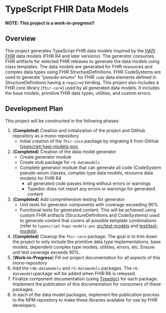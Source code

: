 # TypeScript FHIR Data Models

**NOTE: This project is a work-in-progress!!**

## Overview

This project generates TypeScript FHIR data models inspired by the [HAPI FHIR](https://hapifhir.io/hapi-fhir/docs/model/working_with_resources.html)
data models (FHIR R4 and later versions).
The generator consumes FHIR artifacts for selected FHIR releases to generate the data models using class templates.
The data models are generated for FHIR resources and complex data types using FHIR StructureDefinitions.
FHIR CodeSystems are used to generate "pseudo-enums" for FHIR `code` data elements defined in StructureDefinitions
having a `required` binding.
This project also includes a FHIR core library (`fhir-core`) used by all generated data models.
It includes the base models, primitive FHIR data types, utilities, and custom errors.

## Development Plan

This project will be constructed in the following phases:

1. (**Completed**) Creation and initialization of the project and GitHub repository as a mono-repository
   - Initial creation of the `fhir-core` package by migrating it from GitHub [typescript-hapi-models-poc](https://github.com/Paqrat76/typescript-hapi-models-poc/tree/main/src/fhir-core)
2. (**Completed**) Creation of the data model generator
   - Create generator module
   - Create stub package for `r4-datamodels`
   - Complete generator module that can generate all code (CodeSystem pseudo-enum classes, complex type data models,
     resource data models) for FHIR R4
     - all generated code passes linting without errors or warnings
     - Typedoc does not report any errors or warnings for generated content
3. (**Completed**) Add comprehensive testing for generator
   - Unit tests for generator components with coverage exceeding 90%
   - Functional tests for generated content. This will be achieved using custom FHIR artifacts (StructureDefinitions and
     CodeSystems) used to generate content that covers all possible template combinations (refer to `typescript-hapi-models-poc`
     [src/test-models](https://github.com/Paqrat76/typescript-hapi-models-poc/tree/main/src/test-models) and
     [test/test-models](https://github.com/Paqrat76/typescript-hapi-models-poc/tree/main/test/test-models)).
4. (**Completed**) Cleanup the `fhir-core` package. The goal is to trim down the project to only include the primitive data type
   implementations, base models, dependent complex type models, utilities, errors, etc. Ensure unit test coverage
   exceeds 90%.
5. (**Work-in-Progress**) Fill out project documentation for all aspects of this mono-repository
6. Add the `r4b-datamodels` and `r5-datamodels` packages. The `r6-datamodels`package will be added when FHIR R6 is released.
7. Finalize component documentation (using [Typedoc](https://typedoc.org/)) for each package. Implement the publication
   of this documentation for consumers of these packages.
8. In each of the data model packages, implement the publication process to the NPM repository to make these libraries
   available for use by FHIR developers.
